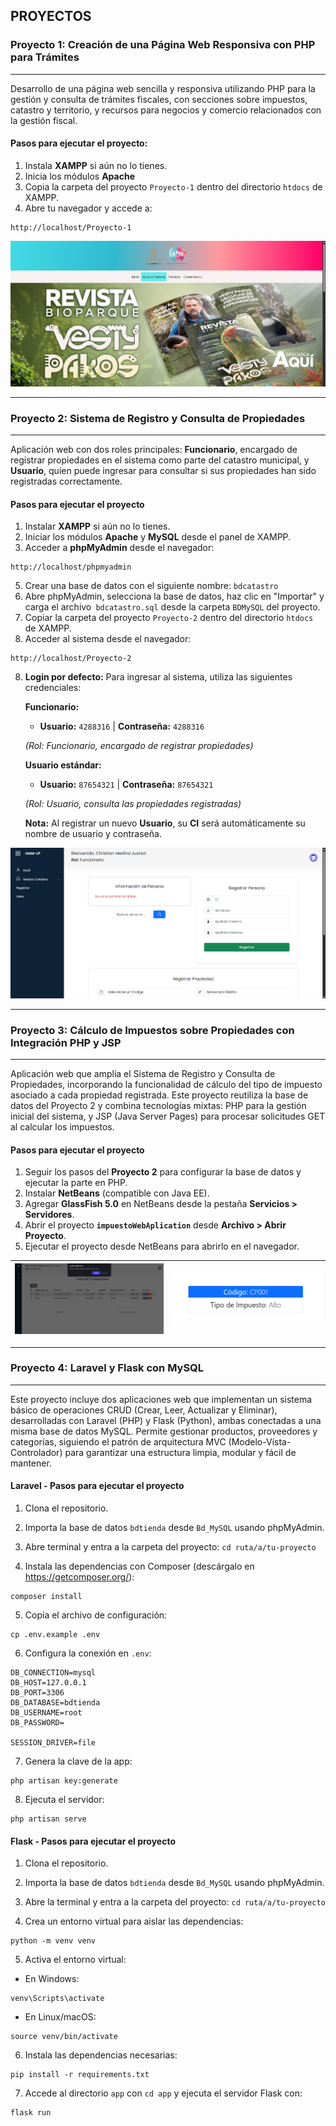 
## PROYECTOS

### Proyecto 1: Creación de una Página Web Responsiva con PHP para Trámites

---
Desarrollo de una página web sencilla y responsiva utilizando PHP para la gestión y consulta de trámites fiscales, con secciones sobre impuestos, catastro y territorio, y recursos para negocios y comercio relacionados con la gestión fiscal.

#### Pasos para ejecutar el proyecto:

1. Instala **XAMPP** si aún no lo tienes.
2. Inicia los módulos **Apache**
3. Copia la carpeta del proyecto `Proyecto-1` dentro del directorio `htdocs` de XAMPP.
4. Abre tu navegador y accede a:

```plaintext
http://localhost/Proyecto-1
```

![Vista previa del proyecto](Proyecto-1/screenshots/vistaPrevia1.png)

---

### Proyecto 2: Sistema de Registro y Consulta de Propiedades
---
Aplicación web con dos roles principales: **Funcionario**, encargado de registrar propiedades en el sistema como parte del catastro municipal, y **Usuario**, quien puede ingresar para consultar si sus propiedades han sido registradas correctamente.

#### Pasos para ejecutar el proyecto

1. Instalar **XAMPP** si aún no lo tienes.
2. Iniciar los módulos **Apache** y **MySQL** desde el panel de XAMPP.
3. Acceder a **phpMyAdmin** desde el navegador:
   
```plaintext
http://localhost/phpmyadmin
```
5. Crear una base de datos con el siguiente nombre: `bdcatastro`
6. Abre phpMyAdmin, selecciona la base de datos, haz clic en "Importar" y carga el archivo` bdcatastro.sql` desde la carpeta `BDMySQL` del proyecto.
7. Copiar la carpeta del proyecto `Proyecto-2` dentro del directorio `htdocs` de XAMPP.
8. Acceder al sistema desde el navegador:

```plaintext
http://localhost/Proyecto-2
```

8. **Login por defecto:**
   Para ingresar al sistema, utiliza las siguientes credenciales:

   **Funcionario:**
    - **Usuario:** `4288316` | **Contraseña:** `4288316`
   
   *(Rol: Funcionario, encargado de registrar propiedades)*

   **Usuario estándar:**
   - **Usuario:** `87654321` | **Contraseña:** `87654321`
   
   *(Rol: Usuario, consulta las propiedades registradas)*

   **Nota:** Al registrar un nuevo **Usuario**, su **CI** será automáticamente su nombre de usuario y contraseña.
   
![Vista previa del proyecto](Proyecto-2/screenshots/vistaPrevia1.png)

---

### Proyecto 3: Cálculo de Impuestos sobre Propiedades con Integración PHP y JSP
---
Aplicación web que amplía el Sistema de Registro y Consulta de Propiedades, incorporando la funcionalidad de cálculo del tipo de impuesto asociado a cada propiedad registrada.
Este proyecto reutiliza la base de datos del Proyecto 2 y combina tecnologías mixtas: PHP para la gestión inicial del sistema, y JSP (Java Server Pages) para procesar solicitudes GET al calcular los impuestos.

#### Pasos para ejecutar el proyecto

1. Seguir los pasos del **Proyecto 2** para configurar la base de datos y ejecutar la parte en PHP.
2. Instalar **NetBeans** (compatible con Java EE).
3. Agregar **GlassFish 5.0** en NetBeans desde la pestaña **Servicios > Servidores**.
4. Abrir el proyecto **`impuestoWebAplication`** desde **Archivo > Abrir Proyecto**.
5. Ejecutar el proyecto desde NetBeans para abrirlo en el navegador.

| ![Vista previa 1](Proyecto-3/screenshots/vistaPrevia1.png) | ![Vista previa 2](Proyecto-3/screenshots/vistaPrevia2.png) |
|-----------------------------------------------------------|-----------------------------------------------------------|

---
### Proyecto 4: Laravel y Flask con MySQL
---
Este proyecto incluye dos aplicaciones web que implementan un sistema básico de operaciones CRUD (Crear, Leer, Actualizar y Eliminar), desarrolladas con Laravel (PHP) y Flask (Python), ambas conectadas a una misma base de datos MySQL. Permite gestionar productos, proveedores y categorías, siguiendo el patrón de arquitectura MVC (Modelo-Vista-Controlador) para garantizar una estructura limpia, modular y fácil de mantener.

#### Laravel - Pasos para ejecutar el proyecto

1. Clona el repositorio.

2. Importa la base de datos `bdtienda` desde `Bd_MySQL` usando phpMyAdmin.

3. Abre terminal y entra a la carpeta del proyecto:   `cd ruta/a/tu-proyecto`

4. Instala las dependencias con Composer (descárgalo en https://getcomposer.org/):
```plaintext
composer install
```

5. Copia el archivo de configuración:  
```plaintext
cp .env.example .env
```

6. Configura la conexión en `.env`:  
```plaintext
DB_CONNECTION=mysql  
DB_HOST=127.0.0.1  
DB_PORT=3306  
DB_DATABASE=bdtienda  
DB_USERNAME=root  
DB_PASSWORD=

SESSION_DRIVER=file
```

7. Genera la clave de la app: 
```plaintext
php artisan key:generate
```

8. Ejecuta el servidor:  
```plaintext
php artisan serve
```

#### Flask - Pasos para ejecutar el proyecto

1. Clona el repositorio.

2. Importa la base de datos `bdtienda` desde `Bd_MySQL` usando phpMyAdmin.

3. Abre la terminal y entra a la carpeta del proyecto:  `cd ruta/a/tu-proyecto`

4. Crea un entorno virtual para aislar las dependencias:
```plaintext
python -m venv venv
```

5. Activa el entorno virtual:
- En Windows: 
```plaintext
venv\Scripts\activate
```
- En Linux/macOS:
```plaintext
source venv/bin/activate
```
     
6. Instala las dependencias necesarias:
```plaintext
pip install -r requirements.txt
```

7. Accede al directorio `app` con `cd app` y ejecuta el servidor Flask con:
```plaintext
flask run
```








